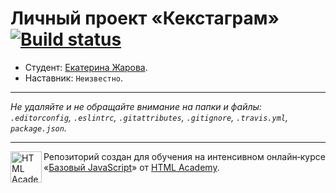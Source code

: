 # Личный проект «Кекстаграм» [![Build status][travis-image]][travis-url]

* Студент: [Екатерина Жарова](https://up.htmlacademy.ru/javascript/9/user/378407).
* Наставник: `Неизвестно`.

---

_Не удаляйте и не обращайте внимание на папки и файлы:_<br>
_`.editorconfig`, `.eslintrc`, `.gitattributes`, `.gitignore`, `.travis.yml`, `package.json`._

---

<a href="https://htmlacademy.ru/intensive/javascript"><img align="left" width="50" height="50" title="HTML Academy" src="https://up.htmlacademy.ru/static/img/intensive/javascript/logo-for-github.svg"></a>

Репозиторий создан для обучения на интенсивном онлайн‑курсе «[Базовый JavaScript](https://htmlacademy.ru/intensive/javascript)» от [HTML Academy](https://htmlacademy.ru).

[travis-image]: https://travis-ci.org/htmlacademy-javascript/378407-kekstagram.svg?branch=master
[travis-url]: https://travis-ci.org/htmlacademy-javascript/378407-kekstagram
